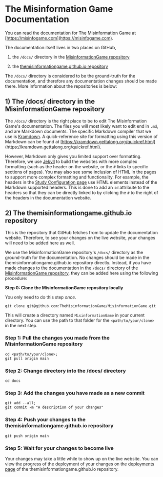 # The Misinformation Game Documentation

You can read the documentation for The Misinformation Game at
[https://misinfogame.com](https://misinfogame.com).

The documentation itself lives in two places on GitHub,

1) the `/docs/` directory in the
[MisinformationGame repository](https://github.com/TheMisinformationGame/MisinformationGame)

2) the
[themisinformationgame.github.io repository](https://github.com/TheMisinformationGame/themisinformationgame.github.io)

The `/docs/` directory is considered to be the ground-truth for the documentation,
and therefore any documentation changes should be made there. More information
about the repositories is below:

## 1) The /docs/ directory in the MisinformationGame repository

The `/docs/` directory is the right place to be to edit The Misinformation Game's
documentation. The files you will most likely want to edit end in `.md`, and
are Markdown documents. The specific Markdown compiler that we use is
[Kramdown](https://kramdown.gettalong.org/index.html). A quick-reference
site for formatting using this version of Markdown can be found at
[https://kramdown.gettalong.org/quickref.html](https://kramdown.gettalong.org/quickref.html).

However, Markdown only gives you limited support over formatting. Therefore,
we use [Jekyll](https://jekyllrb.com/) to build the websites with more complex
formatting (such as the header on the website, or the `#` links to
specific sections of pages). You may also see some inclusion of HTML in the pages
to support more complex formatting and functionality. For example, the headers in
the [Study Configuration page](StudyConfiguration.md) use HTML elements instead of
the Markdown supported headers. This is done to add an `id` attribute to the headers
so that they can be directly linked to by clicking the `#` to the right of the
headers in the documentation website.

## 2) The themisinformationgame.github.io repository

This is the repository that GitHub fetches from to update the documentation
website. Therefore, to see your changes on the live website, your changes
will need to be added here as well.

We use the MisinformationGame repository's `/docs/` directory as the ground-truth for
the documentation. No changes should be made in the themisinformationgame.github.io
repository directly. Instead, if you have made changes to the documentation in the `/docs/`
directory of the
[MisinformationGame repository](https://github.com/TheMisinformationGame/MisinformationGame),
they can be added here using the following procedure:

**Step 0: Clone the MisinformationGame repository locally**

You only need to do this step _once_.
```
git clone git@github.com:TheMisinformationGame/MisinformationGame.git
```

This will create a directory named `MisinformationGame` in your current
directory. You can use the path to that folder for the `<path/to/your/clone>`
in the next step.


### Step 1: Pull the changes you made from the MisinformationGame repository

```
cd <path/to/your/clone>;
git pull origin main
```

### Step 2: Change directory into the /docs/ directory

```
cd docs
```

### Step 3: Add the changes you have made as a new commit

```
git add --all;
git commit -m "A description of your changes"
```

### Step 4: Push your changes to the themisinformationgame.github.io repository

```
git push origin main
```

### Step 5: Wait for your changes to become live

Your changes may take a little while to show up on the
live website. You can view the progress of the deployment
of your changes on the
[deployments page](https://github.com/TheMisinformationGame/themisinformationgame.github.io/deployments)
of the themisinformationgame.github.io repository.
